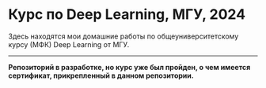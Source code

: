# Курс по Deep Learning, МГУ, 2024

Здесь находятся мои домашние работы по общеуниверситетскому курсу (МФК) Deep Learning от МГУ.

---

**Репозиторий в разработке, но курс уже был пройден, о чем имеется сертификат, прикрепленный в данном репозитории.**
